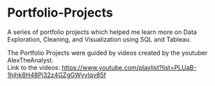 # Portfolio-Projects
A series of portfolio projects which helped me learn more on Data Exploration, Cleaning, and Visualization using SQL and Tableau.

The Portfolio Projects were guided by videos created by the youtuber AlexTheAnalyst.  
Link to the videos: https://www.youtube.com/playlist?list=PLUaB-1hjhk8H48Pj32z4GZgGWyylqv85f
